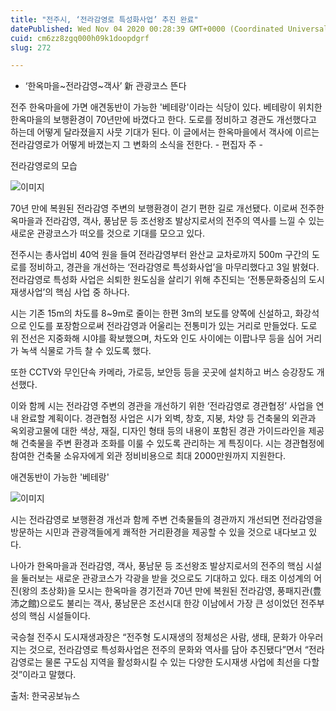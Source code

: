 ```yaml
---
title: "전주시, ‘전라감영로 특성화사업’ 추진 완료"
datePublished: Wed Nov 04 2020 00:28:39 GMT+0000 (Coordinated Universal Time)
cuid: cm6zz8zgq000h09k1doopdgrf
slug: 272

---
```



- ‘한옥마을~전라감영~객사’ 新 관광코스 뜬다

전주 한옥마을에 가면 애견동반이 가능한 '베테랑'이라는 식당이 있다. 베테랑이 위치한 한옥마을의 보행환경이 70년만에 바꼈다고 한다. 도로를 정비하고 경관도 개선했다고 하는데 어떻게 달라졌을지 사뭇 기대가 된다. 이 글에서는 한옥마을에서 객사에 이르는 전라감영로가 어떻게 바꼈는지 그 변화의 소식을 전한다. - 편집자 주 -

전라감영로의 모습

![이미지](https://cdn.hashnode.com/res/hashnode/image/upload/v1739247822776/c9658e68-e813-4df2-8d88-bfa6aaa22f1a.jpeg)

70년 만에 복원된 전라감영 주변의 보행환경이 걷기 편한 길로 개선됐다. 이로써 전주한옥마을과 전라감영, 객사, 풍남문 등 조선왕조 발상지로서의 전주의 역사를 느낄 수 있는 새로운 관광코스가 떠오를 것으로 기대를 모으고 있다.

전주시는 총사업비 40억 원을 들여 전라감영부터 완산교 교차로까지 500m 구간의 도로를 정비하고, 경관을 개선하는 ‘전라감영로 특성화사업’을 마무리했다고 3일 밝혔다. 전라감영로 특성화 사업은 쇠퇴한 원도심을 살리기 위해 추진되는 ‘전통문화중심의 도시재생사업’의 핵심 사업 중 하나다.

시는 기존 15m의 차도를 8~9m로 줄이는 한편 3m의 보도를 양쪽에 신설하고, 화강석으로 인도를 포장함으로써 전라감영과 어울리는 전통미가 있는 거리로 만들었다. 도로 위 전선은 지중화해 시야를 확보했으며, 차도와 인도 사이에는 이팝나무 등을 심어 거리가 녹색 식물로 가득 찰 수 있도록 했다.

또한 CCTV와 무인단속 카메라, 가로등, 보안등 등을 곳곳에 설치하고 버스 승강장도 개선했다.

이와 함께 시는 전라감영 주변의 경관을 개선하기 위한 ‘전라감영로 경관협정’ 사업을 연내 완료할 계획이다. 경관협정 사업은 시가 외벽, 창호, 지붕, 차양 등 건축물의 외관과 옥외광고물에 대한 색상, 재질, 디자인 형태 등의 내용이 포함된 경관 가이드라인을 제공해 건축물을 주변 환경과 조화를 이룰 수 있도록 관리하는 게 특징이다. 시는 경관협정에 참여한 건축물 소유자에게 외관 정비비용으로 최대 2000만원까지 지원한다.

애견동반이 가능한 '베테랑'

![이미지](https://cdn.hashnode.com/res/hashnode/image/upload/v1739247824640/379d7e21-c98c-483a-ae7a-71b9da051b3d.jpeg)

시는 전라감영로 보행환경 개선과 함께 주변 건축물들의 경관까지 개선되면 전라감영을 방문하는 시민과 관광객들에게 쾌적한 거리환경을 제공할 수 있을 것으로 내다보고 있다.

나아가 한옥마을과 전라감영, 객사, 풍남문 등 조선왕조 발상지로서의 전주의 핵심 시설을 둘러보는 새로운 관광코스가 각광을 받을 것으로도 기대하고 있다. 태조 이성계의 어진(왕의 초상화)을 모시는 한옥마을 경기전과 70년 만에 복원된 전라감영, 풍패지관(豊沛之館)으로도 불리는 객사, 풍남문은 조선시대 한강 이남에서 가장 큰 성이었던 전주부성의 핵심 시설들이다.

국승철 전주시 도시재생과장은 “전주형 도시재생의 정체성은 사람, 생태, 문화가 아우러지는 것으로, 전라감영로 특성화사업은 전주의 문화와 역사를 담아 추진됐다”면서 “전라감영로는 물론 구도심 지역을 활성화시킬 수 있는 다양한 도시재생 사업에 최선을 다할 것”이라고 말했다.

출처: 한국공보뉴스